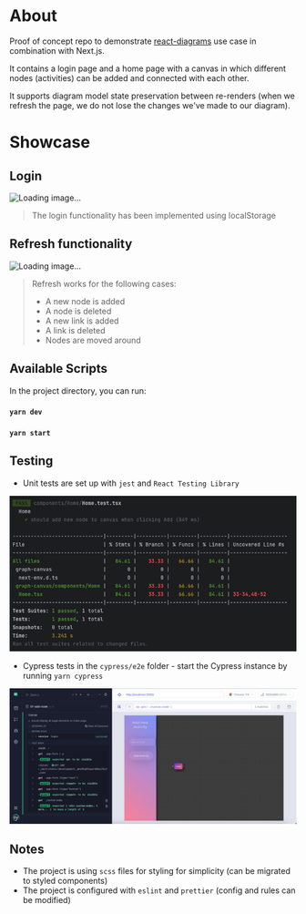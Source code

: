 # About

Proof of concept repo to demonstrate [react-diagrams](https://github.com/parties/react-diagrams) use case in combination with Next.js.

It contains a login page and a home page with a canvas in which different nodes (activities) can be added and connected with each other.

It supports diagram model state preservation between re-renders (when we refresh the page, we do not lose the changes we've made to our diagram).

# Showcase

## Login

![Loading image...](https://github.com/lung-andreea/graph-canvas/blob/main/images/demo_login.gif)

> The login functionality has been implemented using localStorage

## Refresh functionality

![Loading image...](https://github.com/lung-andreea/graph-canvas/blob/main/images/demo_refresh.gif)

> Refresh works for the following cases:
> 
> - A new node is added
> - A node is deleted
> - A new link is added
> - A link is deleted
> - Nodes are moved around

## Available Scripts

In the project directory, you can run:

#### `yarn dev`

#### `yarn start`

## Testing

- Unit tests are set up with `jest` and `React Testing Library`

![](https://github.com/lung-andreea/graph-canvas/blob/main/images/jest.png)

- Cypress tests in the `cypress/e2e` folder - start the Cypress instance by running `yarn cypress`

![](https://github.com/lung-andreea/graph-canvas/blob/main/images/cypress.png)


## Notes

- The project is using `scss` files for styling for simplicity (can be migrated to styled components)
- The project is configured with `eslint` and `prettier` (config and rules can be modified)
